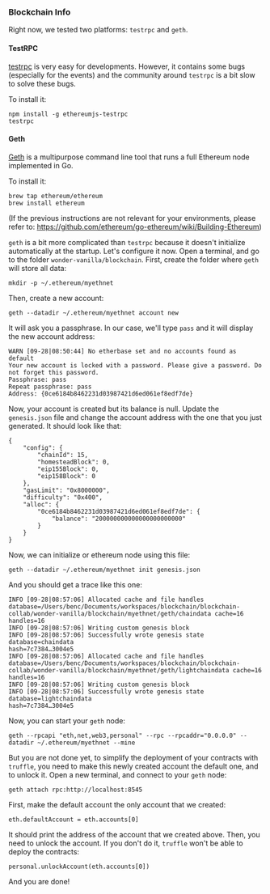 ### Blockchain Info

Right now, we tested two platforms: `testrpc` and `geth`.

#### TestRPC

[testrpc](https://github.com/ethereumjs/testrpc) is very easy for developments. However, it contains some bugs (especially for the events) and the community around `testrpc` is a bit slow to solve these bugs.

To install it:

```
npm install -g ethereumjs-testrpc
testrpc
```

#### Geth

[Geth](https://github.com/ethereum/go-ethereum) is a multipurpose command line tool that runs a full Ethereum node implemented in Go.

To install it:

```
brew tap ethereum/ethereum
brew install ethereum
```

(If the previous instructions are not relevant for your environments, please refer to: https://github.com/ethereum/go-ethereum/wiki/Building-Ethereum)

`geth` is a bit more complicated than `testrpc` because it doesn't initialize automatically at the startup. Let's configure it now. Open a terminal, and go to the folder `wonder-vanilla/blockchain`. First, create the folder where `geth` will store all data:

```
mkdir -p ~/.ethereum/myethnet
```

Then, create a new account:

```
geth --datadir ~/.ethereum/myethnet account new
```

It will ask you a passphrase. In our case, we'll type `pass` and it will display the new account address:

```
WARN [09-28|08:50:44] No etherbase set and no accounts found as default
Your new account is locked with a password. Please give a password. Do not forget this password.
Passphrase: pass
Repeat passphrase: pass
Address: {0ce6184b8462231d03987421d6ed061ef8edf7de}
```

Now, your account is created but its balance is null. Update the `genesis.json` file and change the account address with the one that you just generated. It should look like that:

```
{
	"config": {
		"chainId": 15,
		"homesteadBlock": 0,
		"eip155Block": 0,
		"eip158Block": 0
	},
	"gasLimit": "0x8000000",
	"difficulty": "0x400",
	"alloc": {
		"0ce6184b8462231d03987421d6ed061ef8edf7de": {
			"balance": "200000000000000000000000"
		}
	}
}
```

Now, we can initialize or ethereum node using this file:

```
geth --datadir ~/.ethereum/myethnet init genesis.json
```

And you should get a trace like this one:

```
INFO [09-28|08:57:06] Allocated cache and file handles         database=/Users/benc/Documents/workspaces/blockchain/blockchain-collab/wonder-vanilla/blockchain/myethnet/geth/chaindata cache=16 handles=16
INFO [09-28|08:57:06] Writing custom genesis block
INFO [09-28|08:57:06] Successfully wrote genesis state         database=chaindata                                                                                                       hash=7c7384…3004e5
INFO [09-28|08:57:06] Allocated cache and file handles         database=/Users/benc/Documents/workspaces/blockchain/blockchain-collab/wonder-vanilla/blockchain/myethnet/geth/lightchaindata cache=16 handles=16
INFO [09-28|08:57:06] Writing custom genesis block
INFO [09-28|08:57:06] Successfully wrote genesis state         database=lightchaindata                                                                                                       hash=7c7384…3004e5
```

Now, you can start your `geth` node:

```
geth --rpcapi "eth,net,web3,personal" --rpc --rpcaddr="0.0.0.0" --datadir ~/.ethereum/myethnet --mine
```

But you are not done yet, to simplify the deployment of your contracts with `truffle`, you need to make this newly created account the default one, and to unlock it. Open a new terminal, and connect to your `geth` node:

```
geth attach rpc:http://localhost:8545
```

First, make the default account the only account that we created:

```
eth.defaultAccount = eth.accounts[0]
```

It should print the address of the account that we created above. Then, you need to unlock the account. If you don't do it, `truffle` won't be able to deploy the contracts:

```
personal.unlockAccount(eth.accounts[0])
```

And you are done!
